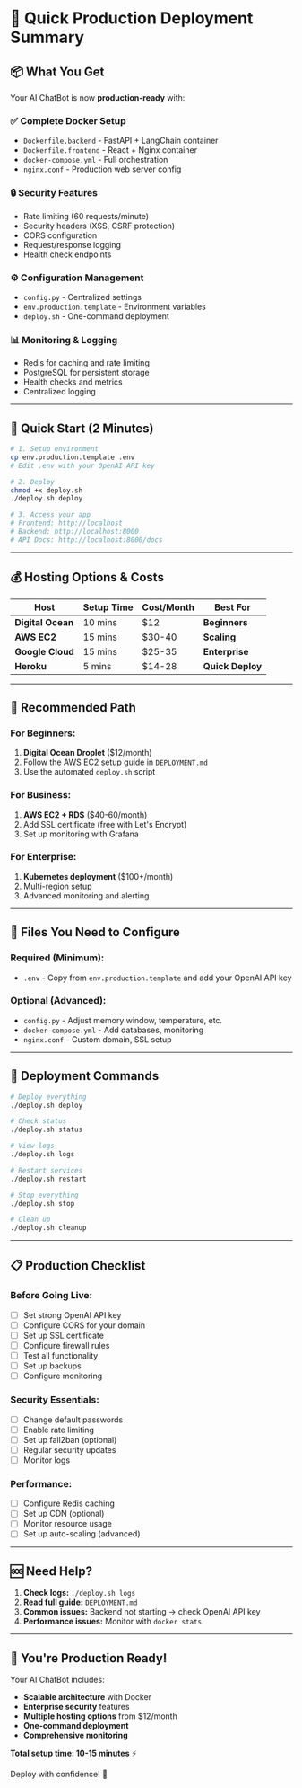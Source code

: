 # 🚀 Quick Production Deployment Summary

## 📦 What You Get

Your AI ChatBot is now **production-ready** with:

### ✅ **Complete Docker Setup**
- `Dockerfile.backend` - FastAPI + LangChain container
- `Dockerfile.frontend` - React + Nginx container  
- `docker-compose.yml` - Full orchestration
- `nginx.conf` - Production web server config

### 🔒 **Security Features**
- Rate limiting (60 requests/minute)
- Security headers (XSS, CSRF protection)
- CORS configuration
- Request/response logging
- Health check endpoints

### ⚙️ **Configuration Management**
- `config.py` - Centralized settings
- `env.production.template` - Environment variables
- `deploy.sh` - One-command deployment

### 📊 **Monitoring & Logging**
- Redis for caching and rate limiting
- PostgreSQL for persistent storage
- Health checks and metrics
- Centralized logging

---

## 🎯 **Quick Start (2 Minutes)**

```bash
# 1. Setup environment
cp env.production.template .env
# Edit .env with your OpenAI API key

# 2. Deploy
chmod +x deploy.sh
./deploy.sh deploy

# 3. Access your app
# Frontend: http://localhost
# Backend: http://localhost:8000
# API Docs: http://localhost:8000/docs
```

---

## 💰 **Hosting Options & Costs**

| **Host** | **Setup Time** | **Cost/Month** | **Best For** |
|----------|----------------|----------------|--------------|
| **Digital Ocean** | 10 mins | $12 | **Beginners** |
| **AWS EC2** | 15 mins | $30-40 | **Scaling** |
| **Google Cloud** | 15 mins | $25-35 | **Enterprise** |
| **Heroku** | 5 mins | $14-28 | **Quick Deploy** |

---

## 🎯 **Recommended Path**

### **For Beginners:**
1. **Digital Ocean Droplet** ($12/month)
2. Follow the AWS EC2 setup guide in `DEPLOYMENT.md`
3. Use the automated `deploy.sh` script

### **For Business:**
1. **AWS EC2 + RDS** ($40-60/month)
2. Add SSL certificate (free with Let's Encrypt)
3. Set up monitoring with Grafana

### **For Enterprise:**
1. **Kubernetes deployment** ($100+/month)
2. Multi-region setup
3. Advanced monitoring and alerting

---

## 🔧 **Files You Need to Configure**

### **Required (Minimum):**
- `.env` - Copy from `env.production.template` and add your OpenAI API key

### **Optional (Advanced):**
- `config.py` - Adjust memory window, temperature, etc.
- `docker-compose.yml` - Add databases, monitoring
- `nginx.conf` - Custom domain, SSL setup

---

## 🚀 **Deployment Commands**

```bash
# Deploy everything
./deploy.sh deploy

# Check status
./deploy.sh status

# View logs
./deploy.sh logs

# Restart services
./deploy.sh restart

# Stop everything
./deploy.sh stop

# Clean up
./deploy.sh cleanup
```

---

## 📋 **Production Checklist**

### **Before Going Live:**
- [ ] Set strong OpenAI API key
- [ ] Configure CORS for your domain
- [ ] Set up SSL certificate
- [ ] Configure firewall rules
- [ ] Test all functionality
- [ ] Set up backups
- [ ] Configure monitoring

### **Security Essentials:**
- [ ] Change default passwords
- [ ] Enable rate limiting
- [ ] Set up fail2ban (optional)
- [ ] Regular security updates
- [ ] Monitor logs

### **Performance:**
- [ ] Configure Redis caching
- [ ] Set up CDN (optional)
- [ ] Monitor resource usage
- [ ] Set up auto-scaling (advanced)

---

## 🆘 **Need Help?**

1. **Check logs:** `./deploy.sh logs`
2. **Read full guide:** `DEPLOYMENT.md`
3. **Common issues:** Backend not starting → check OpenAI API key
4. **Performance issues:** Monitor with `docker stats`

---

## 🎉 **You're Production Ready!**

Your AI ChatBot includes:
- **Scalable architecture** with Docker
- **Enterprise security** features
- **Multiple hosting options** from $12/month
- **One-command deployment**
- **Comprehensive monitoring**

**Total setup time: 10-15 minutes** ⚡

Deploy with confidence! 🚀 